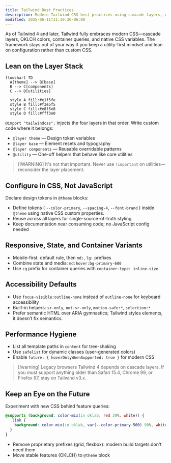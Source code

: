 ```yaml
---
title: Tailwind Best Practices
description: Modern Tailwind CSS best practices using cascade layers, utilities-first approach, and native CSS features for maintainable code.
modified: 2025-06-11T11:30:26-06:00
---
```


As of Tailwind 4 and later, Tailwind fully embraces modern CSS—cascade layers, OKLCH colors, container queries, and native CSS variables. The framework stays out of your way if you keep a utility-first mindset and lean on configuration rather than custom CSS.

## Lean on the Layer Stack

```mermaid
flowchart TD
  A[theme] --> B[base]
  B --> C[components]
  C --> D[utilities]

  style A fill:#e1f5fe
  style B fill:#f3e5f5
  style C fill:#e8f5e8
  style D fill:#fff3e0
```

`@import "tailwindcss";` injects the four layers in that order. Write custom code where it belongs:

- `@layer theme` — Design token variables
- `@layer base` — Element resets and typography
- `@layer components` — Reusable overridable patterns
- `@utility` — One-off helpers that behave like core utilities

> [!WARNING] It's not that important.
> Never use `!important` on utilities—reconsider the layer placement.

## Configure in CSS, Not JavaScript

Declare design tokens in `@theme` blocks:

- Define tokens ( `--color-primary`, `--spacing-4`, `--font-brand` ) inside `@theme` using native CSS custom properties.
- Reuse across all layers for single-source-of-truth styling
- Keep documentation near consuming code; no JavaScript config needed

## Responsive, State, and Container Variants

- Mobile-first: default rule, then `md:`, `lg:` prefixes
- Combine state and media: `md:hover:bg-primary-600`
- Use `cq` prefix for container queries with `container-type: inline-size`

## Accessibility Defaults

- Use `focus-visible:outline-none` instead of `outline-none` for keyboard accessibility
- Built-in helpers: `sr-only`, `not-sr-only`, `motion-safe:*`, `selection:*`
- Prefer semantic HTML over ARIA gymnastics; Tailwind styles elements, it doesn’t fix semantics.

## Performance Hygiene

- List all template paths in `content` for tree-shaking
- Use `safelist` for dynamic classes (user-generated colors)
- Enable `future: { hoverOnlyWhenSupported: true }` for modern CSS

> [!warning] Legacy browsers
> Tailwind 4 depends on cascade layers. If you must support anything older than Safari 15.4, Chrome 99, or Firefox 97, stay on Tailwind v3.x.

## Keep an Eye on the Future

Experiment with new CSS behind feature queries:

```css
@supports (background: color-mix(in oklab, red 30%, white)) {
  .link {
    background: color-mix(in oklab, var(--color-primary-500) 90%, white);
  }
}
```

- Remove proprietary prefixes (grid, flexbox): modern build targets don't need them.
- Move stable features (OKLCH) to `@theme` block
